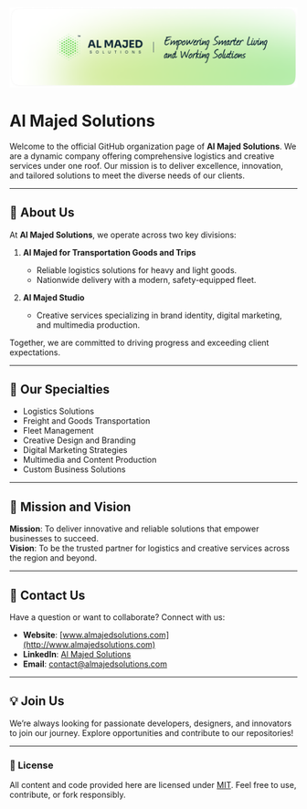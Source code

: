 <!-- @format -->

![Open Source at Al Majed Solutions](https://github.com/almajed-solutions/.github/blob/main/images/almajedsolutions.png)

# Al Majed Solutions

Welcome to the official GitHub organization page of **Al Majed Solutions**. We are a dynamic company offering comprehensive logistics and creative services under one roof. Our mission is to deliver excellence, innovation, and tailored solutions to meet the diverse needs of our clients.

---

## 🚀 About Us

At **Al Majed Solutions**, we operate across two key divisions:

1. **Al Majed for Transportation Goods and Trips**

   - Reliable logistics solutions for heavy and light goods.
   - Nationwide delivery with a modern, safety-equipped fleet.

2. **Al Majed Studio**
   - Creative services specializing in brand identity, digital marketing, and multimedia production.

Together, we are committed to driving progress and exceeding client expectations.

---

## 🌟 Our Specialties

- Logistics Solutions
- Freight and Goods Transportation
- Fleet Management
- Creative Design and Branding
- Digital Marketing Strategies
- Multimedia and Content Production
- Custom Business Solutions

---

## 🎯 Mission and Vision

**Mission**: To deliver innovative and reliable solutions that empower businesses to succeed.  
**Vision**: To be the trusted partner for logistics and creative services across the region and beyond.

---

## 🤝 Contact Us

Have a question or want to collaborate? Connect with us:

- **Website**: [www.almajedsolutions.com](http://www.almajedsolutions.com)
- **LinkedIn**: [Al Majed Solutions](http://www.almajedsolutions.com)
- **Email**: [contact@almajedsolutions.com](mailto:contact@almajedsolutions.com)

---

## 💡 Join Us

We’re always looking for passionate developers, designers, and innovators to join our journey. Explore opportunities and contribute to our repositories!

---

### 📝 License

All content and code provided here are licensed under [MIT](https://github.com/almajed-solutions/.github/blob/main/LICENSE.txt). Feel free to use, contribute, or fork responsibly.
